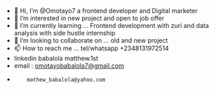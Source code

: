 - 👋 Hi, I’m @Omotayo7 a frontend developer and Digital marketer 
- 👀 I’m interested in new project and open to job offer
- 🌱 I’m currently learning ... Frontend development with zuri and data analysis with side hustle internship
- 💞️ I’m looking to collaborate on ... old and new project
- 📫 How to reach me ... tel/whatsapp +2348131972514
- linkedin babalola matthew.1st
- email : omotayobabalola7@gmail.com
-         mathew_babalola@yahoo.com

<!---
Omotayo7/Omotayo7 is a ✨ special ✨ repository because its `README.md` (this file) appears on your GitHub profile.
You can click the Preview link to take a look at your changes.
--->
